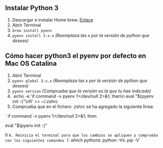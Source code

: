 ## Instalar Python 3 ##

1. Descargar e instalar Home brew. [Enlace](https://brew.sh/index_es)
2. Abrir Terminal
3. `brew install pyenv`
4. `pyenv install 3.x.x` *(Reemplaza las x por la versión de python que desees)*

## Cómo hacer python3 el pyenv por defecto en Mac OS Catalina ##

 1. Abrir Terminal 
 2. `pyenv global 3.x.x` *(Reemplaza las x por la versión de python que desees)*
 3. `pyenv version` *(Comprueba que la versión es la que tu has indicado)*
 4. `echo -e 'if command -v pyenv 1>/dev/null 2>&1; then\n  eval "$(pyenv init -)"\nfi' >> ~/.zshrc
 5. Comprueba que en el fichero .zshrc se ha agregado la siguiente línea:
 
 `
 if command -v pyenv 1>/dev/null 2>&1; then
  
  eval "$(pyenv init -)"

fi
 `
 6. Reinicia el terminal para que los cambios se apliquen y comprueba con los siguientes comandos
 7. `which python`
 8. `python -V`
 9. `pip -V`
